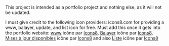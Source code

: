 This project is intended as a portfolio project and nothing else, as it will not be updated.

I must give credit to the following icon providers:
icons8.com for providing a www, balayer, update, and list icon for free.
Must add this once it gets into the portfolio website: <a target="_blank" href="https://icons8.com/icon/1349/domaine">www</a> icône par <a target="_blank" href="https://icons8.com">Icons8</a>, <a target="_blank" href="https://icons8.com/icon/8068/balayer">Balayer</a> icône par <a target="_blank" href="https://icons8.com">Icons8</a>, <a target="_blank" href="https://icons8.com/icon/25224/mises-%C3%A0-jour-disponibles">Mises à jour disponibles</a> icône par <a target="_blank" href="https://icons8.com">Icons8</a> and also <a target="_blank" href="https://icons8.com/icon/774/liste">Liste</a> icône par <a target="_blank" href="https://icons8.com">Icons8</a>
